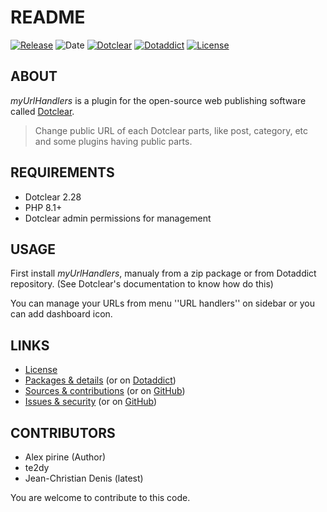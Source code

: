 # README

[![Release](https://img.shields.io/badge/release-2023.11.27-a2cbe9.svg)](https://git.dotclear.watch/JcDenis/myUrlHandlers/releases)
![Date](https://img.shields.io/badge/date-2023.11.27-c44d58.svg)
[![Dotclear](https://img.shields.io/badge/dotclear-v2.28-137bbb.svg)](https://fr.dotclear.org/download)
[![Dotaddict](https://img.shields.io/badge/dotaddict-official-9ac123.svg)](https://plugins.dotaddict.org/dc2/details/myUrlHandlers)
[![License](https://img.shields.io/badge/license-GPL--2.0-ececec.svg)](https://git.dotclear.watch/JcDenis/myUrlHandlers/src/branch/master/LICENSE)

## ABOUT

_myUrlHandlers_ is a plugin for the open-source web publishing software called [Dotclear](https://www.dotclear.org).

> Change public URL of each Dotclear parts, like post, category, etc and some plugins having public parts.

## REQUIREMENTS

* Dotclear 2.28
* PHP 8.1+
* Dotclear admin permissions for management

## USAGE

First install _myUrlHandlers_, manualy from a zip package or from 
Dotaddict repository. (See Dotclear's documentation to know how do this)

You can manage your URLs from menu ''URL handlers'' on sidebar 
or you can add dashboard icon.

## LINKS

* [License](https://git.dotclear.watch/JcDenis/myUrlHandlers/src/branch/master/LICENSE)
* [Packages & details](https://git.dotclear.watch/JcDenis/myUrlHandlers/releases) (or on [Dotaddict](https://plugins.dotaddict.org/dc2/myUrlHandlers/alias))
* [Sources & contributions](https://git.dotclear.watch/JcDenis/myUrlHandlers) (or on [GitHub](https://github.com/JcDenis/myUrlHandlers))
* [Issues & security](https://git.dotclear.watch/JcDenis/myUrlHandlers/issues) (or on [GitHub](https://github.com/JcDenis/myUrlHandlers/issues))

## CONTRIBUTORS

* Alex pirine (Author)
* te2dy
* Jean-Christian Denis (latest)

You are welcome to contribute to this code.
